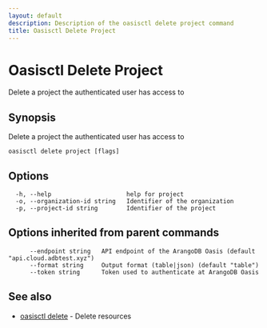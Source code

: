 ```yaml
---
layout: default
description: Description of the oasisctl delete project command
title: Oasisctl Delete Project
---
```

# Oasisctl Delete Project

Delete a project the authenticated user has access to

## Synopsis

Delete a project the authenticated user has access to

```
oasisctl delete project [flags]
```

## Options

```
  -h, --help                     help for project
  -o, --organization-id string   Identifier of the organization
  -p, --project-id string        Identifier of the project
```

## Options inherited from parent commands

```
      --endpoint string   API endpoint of the ArangoDB Oasis (default "api.cloud.adbtest.xyz")
      --format string     Output format (table|json) (default "table")
      --token string      Token used to authenticate at ArangoDB Oasis
```

## See also

* [oasisctl delete](oasisctl-delete.html)	 - Delete resources

